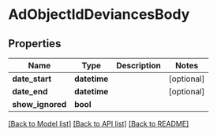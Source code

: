 # AdObjectIdDeviancesBody

## Properties
Name | Type | Description | Notes
------------ | ------------- | ------------- | -------------
**date_start** | **datetime** |  | [optional] 
**date_end** | **datetime** |  | [optional] 
**show_ignored** | **bool** |  | 

[[Back to Model list]](../README.md#documentation-for-models) [[Back to API list]](../README.md#documentation-for-api-endpoints) [[Back to README]](../README.md)

